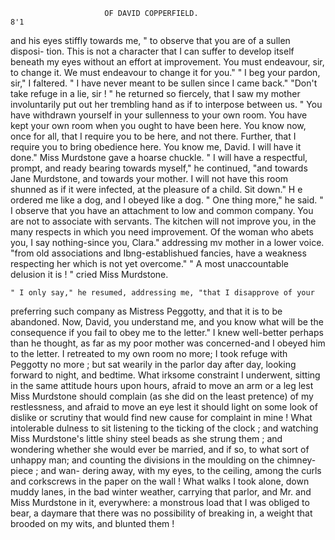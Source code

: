                          OF DAVID COPPERFIELD.                             8'1
and his eyes stiffly towards me, " to observe that you are of a sullen disposi-
tion. This is not a character that I can suffer to develop itself beneath
my eyes without an effort at improvement. You must endeavour, sir,
to change it. We must endeavour to change it for you."
    " I beg your pardon, sir," I faltered.    " I have never meant to be sullen
since I came back."
    "Don't take refuge in a lie, sir ! " he returned so fiercely, that I saw
my mother involuntarily put out her trembling hand as if to interpose
between us. " You have withdrawn yourself in your sullenness to your
own room. You have kept your own room when you ought to have been
here. You know now, once for all, that I require you to be here, and not
there. Further, that I require you to bring obedience here. You know
me, David. I will have it done."
    Miss Murdstone gave a hoarse chuckle.
    " I will have a respectful, prompt, and ready bearing towards myself,"
he continued, "and towards Jane Murdstone, and towards your mother.
I will not have this room shunned as if it were infected, at the pleasure of
a child. Sit down."
    H e ordered me like a dog, and I obeyed like a dog.
    " One thing more," he said. " I observe that you have an attachment
to low and common company. You are not to associate with servants.
The kitchen will not improve you, in the many respects in which you need
improvement. Of the woman who abets you, I say nothing-since you,
Clara." addressing mv mother in a lower voice. "from old associations
and Ibng-establishued fancies, have a weakness respecting her which is not
yet overcome."
    " A most unaccountable delusion it is ! " cried Miss Murdstone.

    " I only say," he resumed, addressing me, "that I disapprove of your
preferring such company as Mistress Peggotty, and that it is to be
abandoned. Now, David, you understand me, and you know what will
be the consequence if you fail to obey me to the letter."
    I knew well-better perhaps than he thought, as far as my poor mother
was concerned-and I obeyed him to the letter. I retreated to my own
room no more; I took refuge with Peggotty no more ; but sat wearily in
the parlor day after day, looking forward to night, and bedtime.
    What irksome constraint I underwent, sitting in the same attitude hours
upon hours, afraid to move an arm or a leg lest Miss Murdstone should
 complain (as she did on the least pretence) of my restlessness, and afraid
 to move an eye lest it should light on some look of dislike or scrutiny that
 would find new cause for complaint in mine ! What intolerable dulness
 to sit listening to the ticking of the clock ; and watching Miss Murdstone's
 little shiny steel beads as she strung them ; and wondering whether she
 would ever be married, and if so, to what sort of unhappy man; and
 counting the divisions in the moulding on the chimney-piece ; and wan-
 dering away, with my eyes, to the ceiling, among the curls and corkscrews
 in the paper on the wall !
     What walks I took alone, down muddy lanes, in the bad winter weather,
 carrying that parlor, and Mr. and Miss Murdstone in it, everywhere: a
 monstrous load that I was obliged to bear, a daymare that there was no
 possibility of breaking in, a weight that brooded on my wits, and
 blunted them !
